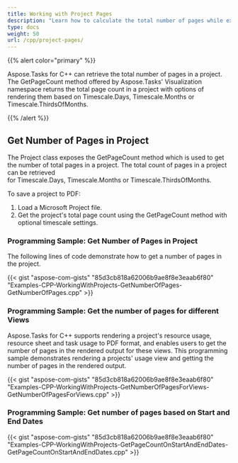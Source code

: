 ```yaml
---
title: Working with Project Pages
description: "Learn how to calculate the total number of pages while exporting Microsoft Project (MPP/XML) documents in graphical formats using Aspose.Tasks for C++."
type: docs
weight: 50
url: /cpp/project-pages/
---
```


{{% alert color="primary" %}} 

Aspose.Tasks for C++ can retrieve the total number of pages in a project. The GetPageCount method offered by Aspose.Tasks' Visualization namespace returns the total page count in a project with options of rendering them based on Timescale.Days, Timescale.Months or Timescale.ThirdsOfMonths.

{{% /alert %}}

## **Get Number of Pages in Project**
The Project class exposes the GetPageCount method which is used to get the number of total pages in a project. The total count of pages in a project can be retrieved for Timescale.Days, Timescale.Months or Timescale.ThirdsOfMonths.

To save a project to PDF:

1. Load a Microsoft Project file.
2. Get the project's total page count using the GetPageCount method with optional timescale settings.

### **Programming Sample: Get Number of Pages in Project**
The following lines of code demonstrate how to get a number of pages in the project.

{{< gist "aspose-com-gists" "85d3cb818a62006b9ae8f8e3eaab6f80" "Examples-CPP-WorkingWithProjects-GetNumberOfPages-GetNumberOfPages.cpp" >}}

### **Programming Sample: Get the number of pages for different Views**
Aspose.Tasks for C++ supports rendering a project's resource usage, resource sheet and task usage to PDF format, and enables users to get the number of pages in the rendered output for these views. This programming sample demonstrates rendering a projects' usage view and getting the number of pages in the rendered output.

{{< gist "aspose-com-gists" "85d3cb818a62006b9ae8f8e3eaab6f80" "Examples-CPP-WorkingWithProjects-GetNumberOfPagesForViews-GetNumberOfPagesForViews.cpp" >}}

### **Programming Sample: Get number of pages based on Start and End Dates**

{{< gist "aspose-com-gists" "85d3cb818a62006b9ae8f8e3eaab6f80" "Examples-CPP-WorkingWithProjects-GetPageCountOnStartAndEndDates-GetPageCountOnStartAndEndDates.cpp" >}}
